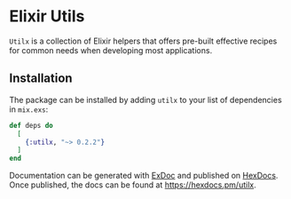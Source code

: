 # Elixir Utils

`Utilx` is a collection of Elixir helpers that offers pre-built effective
recipes for common needs when developing most applications.

## Installation

The package can be installed by adding `utilx` to your list of dependencies in
`mix.exs`:

```elixir
def deps do
  [
    {:utilx, "~> 0.2.2"}
  ]
end
```

Documentation can be generated with [ExDoc](https://github.com/elixir-lang/ex_doc)
and published on [HexDocs](https://hexdocs.pm). Once published, the docs can
be found at <https://hexdocs.pm/utilx>.

